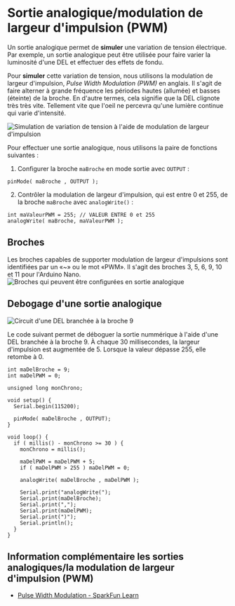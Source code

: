 # Sortie analogique/modulation de largeur d'impulsion (PWM)



Un sortie analogique permet de **simuler** une variation de tension électrique. Par exemple, un sortie analogique peut être utilisée pour faire varier la luminosité d'une DEL et effectuer des effets de fondu.

Pour **simuler** cette variation de tension, nous utilisons la modulation de largeur d'impulsion, *Pulse Width Modulation (PWM)* en anglais. Il s'agit de faire alterner à grande fréquence les périodes hautes (allumée) et basses (éteinte) de la broche.  En d'autre termes, cela signifie que la DEL clignote très très vite. Tellement vite que l'oeil ne percevra qu'une lumière continue qui varie d'intensité. 

![Simulation de variation de tension à l'aide de modulation de largeur d'impulsion](./Diapositive2.SVG)

Pour effectuer une sortie analogique, nous utilisons la paire de fonctions suivantes : <!-- uniformiser: nous ou on   -->
1) Configurer la broche `maBroche` en mode sortie avec `OUTPUT` :
```arduino
pinMode( maBroche , OUTPUT );
```
2) Contrôler la modulation de largeur d'impulsion, qui est entre 0 et 255, de la broche `maBroche` avec `analogWrite()` :
```arduino
int maValeurPWM = 255; // VALEUR ENTRE 0 et 255
analogWrite( maBroche, maValeurPWM );
```


## Broches
Les broches capables de supporter modulation de largeur d'impulsions sont identifiées par un «~» ou le mot «PWM». Il s'agit des broches 3, 5, 6, 9, 10 et 11 pour l'Arduino Nano.
![Broches qui peuvent être configurées en sortie analogique](./Diapositive1.SVG)
## Debogage d'une sortie analogique



![Circuit d'une DEL branchée à la broche 9](./debogage_sortie_analogique.png)

Le code suivant permet de déboguer la sortie nummérique <!-- m de trop dans numérique --> à l'aide d'une DEL branchée à la broche 9. À chaque 30 millisecondes, la largeur d'impulsion est augmentée de 5. Lorsque la valeur dépasse 255, elle retombe à 0.

```arduino
int maDelBroche = 9;
int maDelPWM = 0;

unsigned long monChrono;

void setup() {
  Serial.begin(115200);
  
  pinMode( maDelBroche , OUTPUT);
}

void loop() {
  if ( millis() - monChrono >= 30 ) {
    monChrono = millis();
    
    maDelPWM = maDelPWM + 5;
    if ( maDelPWM > 255 ) maDelPWM = 0;

    analogWrite( maDelBroche , maDelPWM );

    Serial.print("analogWrite(");
    Serial.print(maDelBroche);
    Serial.print(",");
    Serial.print(maDelPWM);
    Serial.print(")");
    Serial.println();
  }
}
```

## Information complémentaire les sorties analogiques/la modulation de largeur d'impulsion (PWM)

* [Pulse Width Modulation - SparkFun Learn](https://learn.sparkfun.com/tutorials/pulse-width-modulation)
